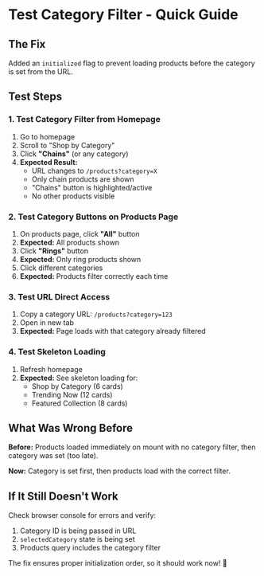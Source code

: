 # Test Category Filter - Quick Guide

## The Fix
Added an `initialized` flag to prevent loading products before the category is set from the URL.

## Test Steps

### 1. Test Category Filter from Homepage
1. Go to homepage
2. Scroll to "Shop by Category"
3. Click **"Chains"** (or any category)
4. **Expected Result:**
   - URL changes to `/products?category=X`
   - Only chain products are shown
   - "Chains" button is highlighted/active
   - No other products visible

### 2. Test Category Buttons on Products Page
1. On products page, click **"All"** button
2. **Expected:** All products shown
3. Click **"Rings"** button
4. **Expected:** Only ring products shown
5. Click different categories
6. **Expected:** Products filter correctly each time

### 3. Test URL Direct Access
1. Copy a category URL: `/products?category=123`
2. Open in new tab
3. **Expected:** Page loads with that category already filtered

### 4. Test Skeleton Loading
1. Refresh homepage
2. **Expected:** See skeleton loading for:
   - Shop by Category (6 cards)
   - Trending Now (12 cards)
   - Featured Collection (8 cards)

## What Was Wrong Before

**Before:** Products loaded immediately on mount with no category filter, then category was set (too late).

**Now:** Category is set first, then products load with the correct filter.

## If It Still Doesn't Work

Check browser console for errors and verify:
1. Category ID is being passed in URL
2. `selectedCategory` state is being set
3. Products query includes the category filter

The fix ensures proper initialization order, so it should work now! 🎉
